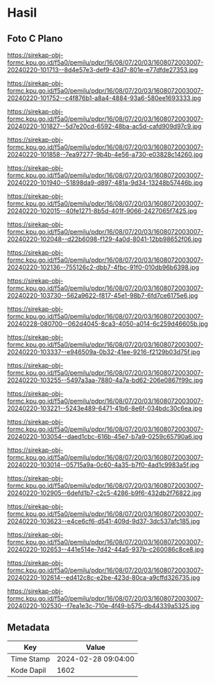 # Hasil

## Foto C Plano

https://sirekap-obj-formc.kpu.go.id/f5a0/pemilu/pdpr/16/08/07/20/03/1608072003007-20240220-101713--8d4e57e3-def9-43d7-801e-e77dfde27353.jpg

https://sirekap-obj-formc.kpu.go.id/f5a0/pemilu/pdpr/16/08/07/20/03/1608072003007-20240220-101752--c4f876b1-a8a4-4884-93a6-580ee1693333.jpg

https://sirekap-obj-formc.kpu.go.id/f5a0/pemilu/pdpr/16/08/07/20/03/1608072003007-20240220-101827--5d7e20cd-6592-48ba-ac5d-cafd909d97c9.jpg

https://sirekap-obj-formc.kpu.go.id/f5a0/pemilu/pdpr/16/08/07/20/03/1608072003007-20240220-101858--7ea97277-9b4b-4e56-a730-e03828c14260.jpg

https://sirekap-obj-formc.kpu.go.id/f5a0/pemilu/pdpr/16/08/07/20/03/1608072003007-20240220-101940--51898da9-d897-481a-9d34-13248b57446b.jpg

https://sirekap-obj-formc.kpu.go.id/f5a0/pemilu/pdpr/16/08/07/20/03/1608072003007-20240220-102015--40fe1271-8b5d-401f-9066-2427065f7425.jpg

https://sirekap-obj-formc.kpu.go.id/f5a0/pemilu/pdpr/16/08/07/20/03/1608072003007-20240220-102048--d22b6098-f129-4a0d-8041-12bb98652f06.jpg

https://sirekap-obj-formc.kpu.go.id/f5a0/pemilu/pdpr/16/08/07/20/03/1608072003007-20240220-102136--755126c2-dbb7-4fbc-91f0-010db96b6398.jpg

https://sirekap-obj-formc.kpu.go.id/f5a0/pemilu/pdpr/16/08/07/20/03/1608072003007-20240220-103730--562a9622-f817-45e1-98b7-6fd7ce6175e6.jpg

https://sirekap-obj-formc.kpu.go.id/f5a0/pemilu/pdpr/16/08/07/20/03/1608072003007-20240228-080700--062d4045-8ca3-4050-a014-6c259d46605b.jpg

https://sirekap-obj-formc.kpu.go.id/f5a0/pemilu/pdpr/16/08/07/20/03/1608072003007-20240220-103337--e946509a-0b32-41ee-9216-f2129b03d75f.jpg

https://sirekap-obj-formc.kpu.go.id/f5a0/pemilu/pdpr/16/08/07/20/03/1608072003007-20240220-103255--5497a3aa-7880-4a7a-bd62-206e0867f99c.jpg

https://sirekap-obj-formc.kpu.go.id/f5a0/pemilu/pdpr/16/08/07/20/03/1608072003007-20240220-103221--5243e489-6471-41b6-8e6f-034bdc30c6ea.jpg

https://sirekap-obj-formc.kpu.go.id/f5a0/pemilu/pdpr/16/08/07/20/03/1608072003007-20240220-103054--daed1cbc-616b-45e7-b7a9-0259c65790a6.jpg

https://sirekap-obj-formc.kpu.go.id/f5a0/pemilu/pdpr/16/08/07/20/03/1608072003007-20240220-103014--05715a9a-0c60-4a35-b7f0-4ad1c9983a5f.jpg

https://sirekap-obj-formc.kpu.go.id/f5a0/pemilu/pdpr/16/08/07/20/03/1608072003007-20240220-102905--6defd1b7-c2c5-4286-b9f6-432db2f76822.jpg

https://sirekap-obj-formc.kpu.go.id/f5a0/pemilu/pdpr/16/08/07/20/03/1608072003007-20240220-103623--e4ce6cf6-d541-409d-9d37-3dc537afc185.jpg

https://sirekap-obj-formc.kpu.go.id/f5a0/pemilu/pdpr/16/08/07/20/03/1608072003007-20240220-102653--441e514e-7d42-44a5-937b-c260086c8ce8.jpg

https://sirekap-obj-formc.kpu.go.id/f5a0/pemilu/pdpr/16/08/07/20/03/1608072003007-20240220-102614--ed412c8c-e2be-423d-80ca-a9cffd326735.jpg

https://sirekap-obj-formc.kpu.go.id/f5a0/pemilu/pdpr/16/08/07/20/03/1608072003007-20240220-102530--f7ea1e3c-710e-4f49-b575-db44339a5325.jpg


## Metadata

| Key        | Value               |
| ---------- | ------------------- |
| Time Stamp | 2024-02-28 09:04:00 |
| Kode Dapil | 1602                |



